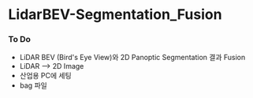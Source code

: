 # LidarBEV-Segmentation_Fusion

### To Do
- LiDAR BEV (Bird's Eye View)와 2D Panoptic Segmentation 결과 Fusion
- LiDAR --> 2D Image
- 산업용 PC에 세팅
- bag 파일
